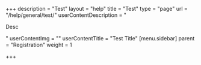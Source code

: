 +++
description = "Test"
layout = "help"
title = "Test"
type = "page"
url = "/help/general/test/"
userContentDescription = "<p>Desc</p>"
userContentImg = ""
userContentTitle = "Test Title"
[menu.sidebar]
parent = "Registration"
weight = 1

+++
